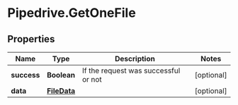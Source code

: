 # Pipedrive.GetOneFile

## Properties

Name | Type | Description | Notes
------------ | ------------- | ------------- | -------------
**success** | **Boolean** | If the request was successful or not | [optional] 
**data** | [**FileData**](FileData.md) |  | [optional] 


